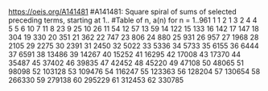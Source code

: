https://oeis.org/A141481
#A141481: Square spiral of sums of selected preceding terms, starting at 1..
#Table of n, a(n) for n = 1..961
1 1
2 1
3 2
4 4
5 5
6 10
7 11
8 23
9 25
10 26
11 54
12 57
13 59
14 122
15 133
16 142
17 147
18 304
19 330
20 351
21 362
22 747
23 806
24 880
25 931
26 957
27 1968
28 2105
29 2275
30 2391
31 2450
32 5022
33 5336
34 5733
35 6155
36 6444
37 6591
38 13486
39 14267
40 15252
41 16295
42 17008
43 17370
44 35487
45 37402
46 39835
47 42452
48 45220
49 47108
50 48065
51 98098
52 103128
53 109476
54 116247
55 123363
56 128204
57 130654
58 266330
59 279138
60 295229
61 312453
62 330785
